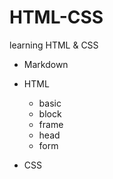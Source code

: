 # HTML-CSS
learning HTML & CSS
* Markdown
* HTML
  * basic
  * block
  * frame
  * head
  * form
  
* CSS
